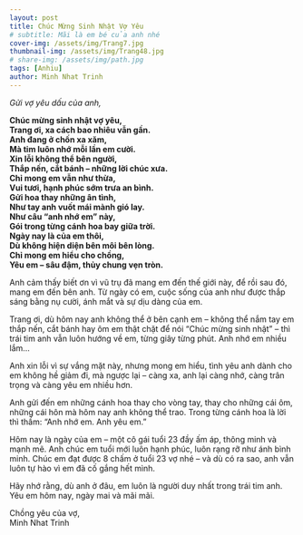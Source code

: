 ```yaml
---
layout: post
title: Chúc Mừng Sinh Nhật Vợ Yêu
# subtitle: Mãi là em bé của anh nhé
cover-img: /assets/img/Trang7.jpg
thumbnail-img: /assets/img/Trang48.jpg
# share-img: /assets/img/path.jpg
tags: [Anhiu]
author: Minh Nhat Trinh
---
```

*Gửi vợ yêu dấu của anh,*

**Chúc mừng sinh nhật vợ yêu,  
Trang ơi, xa cách bao nhiêu vẫn gần.  
Anh đang ở chốn xa xăm,  
Mà tim luôn nhớ mỗi lần em cười.  
Xin lỗi không thể bên người,  
Thắp nến, cắt bánh – những lời chúc xưa.  
Chỉ mong em vẫn như thừa,  
Vui tươi, hạnh phúc sớm trưa an bình.  
Gửi hoa thay những ân tình,  
Như tay anh vuốt mái mành gió lay.  
Như câu “anh nhớ em” này,  
Gói trong từng cánh hoa bay giữa trời.  
Ngày nay là của em thôi,  
Dù không hiện diện bên môi bên lòng.  
Chỉ mong em hiểu cho chồng,  
Yêu em – sâu đậm, thủy chung vẹn tròn.**

Anh cảm thấy biết ơn vì vũ trụ đã mang em đến thế giới này, để rồi sau đó, mang em đến bên anh.
Từ ngày có em, cuộc sống của anh như được thắp sáng bằng nụ cười, ánh mắt và sự dịu dàng của em.

Trang ơi, dù hôm nay anh không thể ở bên cạnh em – không thể nắm tay em thắp nến, cắt bánh hay ôm em thật chặt để nói “Chúc mừng sinh nhật” – thì trái tim anh vẫn luôn hướng về em, từng giây từng phút.
Anh nhớ em nhiều lắm…

Anh xin lỗi vì sự vắng mặt này, nhưng mong em hiểu, tình yêu anh dành cho em không hề giảm đi, mà ngược lại – càng xa, anh lại càng nhớ, càng trân trọng và càng yêu em nhiều hơn.

Anh gửi đến em những cánh hoa thay cho vòng tay, thay cho những cái ôm, những cái hôn mà hôm nay anh không thể trao. Trong từng cánh hoa là lời thì thầm:
“Anh nhớ em. Anh yêu em.”

Hôm nay là ngày của em – một cô gái tuổi 23 đầy ấm áp, thông minh và mạnh mẽ.
Anh chúc em tuổi mới luôn hạnh phúc, luôn rạng rỡ như ánh bình minh.
Chúc em đạt được 8 chấm ở tuổi 23 vợ nhé – và dù có ra sao, anh vẫn luôn tự hào vì em đã cố gắng hết mình.

Hãy nhớ rằng, dù anh ở đâu, em luôn là người duy nhất trong trái tim anh.
Yêu em hôm nay, ngày mai và mãi mãi.

Chồng yêu của vợ,  
Minh Nhat Trinh